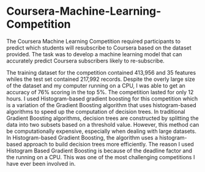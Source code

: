 # Coursera-Machine-Learning-Competition
The Coursera Machine Learning Competition required participants to predict which students will resubscribe to Coursera based on the dataset provided. The task was to develop a machine learning model that can accurately predict Coursera subscribers likely to re-subscribe.

The training dataset for the competition contained 413,956 and 35 features whiles the test set contained 217,992 records. Despite the overly large size of the dataset and my computer running on a CPU, I was able to get an accuracy of 76% scoring in the top 5%. The competition lasted for only 12 hours. I used Histogram-based gradient boosting for this competition which is a variation of the Gradient Boosting algorithm that uses histogram-based algorithms to speed up the computation of decision trees. In traditional Gradient Boosting algorithms, decision trees are constructed by splitting the data into two subsets based on a threshold value. However, this method can be computationally expensive, especially when dealing with large datasets. In Histogram-based Gradient Boosting, the algorithm uses a histogram-based approach to build decision trees more efficiently. 
The reason I used Histogram Based Gradient Boosting is because of the deadline factor and the running on a CPU. This was one of the most challenging competitions I have ever been involved in.
